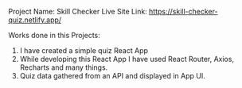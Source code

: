 Project Name: Skill Checker
Live Site Link: https://skill-checker-quiz.netlify.app/

Works done in this Projects:

1. I have created a simple quiz React App
2. While developing this React App I have used React Router, Axios, Recharts and many things.
3. Quiz data gathered from an API and displayed in App UI.
